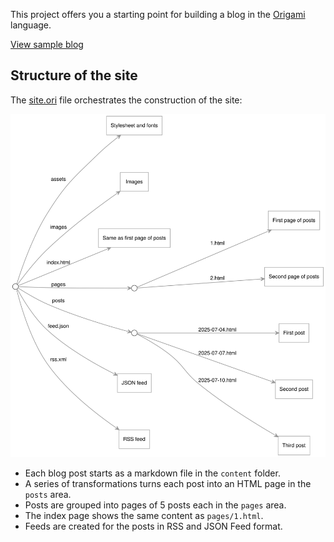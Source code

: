 This project offers you a starting point for building a blog in the [Origami](https://weborigami.org) language.

[View sample blog](https://pondlife.netlify.app)

## Structure of the site

The [site.ori](src/site.ori) file orchestrates the construction of the site:

<img src="docs/site.svg">

- Each blog post starts as a markdown file in the `content` folder.
- A series of transformations turns each post into an HTML page in the `posts` area.
- Posts are grouped into pages of 5 posts each in the `pages` area.
- The index page shows the same content as `pages/1.html`.
- Feeds are created for the posts in RSS and JSON Feed format.

